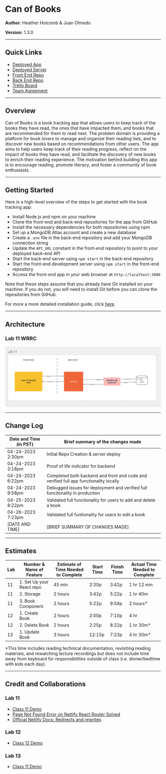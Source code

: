 # Can of Books 

**Author**: Heather Holcomb & Juan Olmedo

**Version**: 1.3.0 

***

## Quick Links

- [Deployed App](https://can-of-books-lab-11.netlify.app/)
- [Deployed Server](https://can-of-books-backend-1g4p.onrender.com)
- [Front End Repo](https://github.com/carlitos-1988/can-of-books-frontend)
- [Back End Repo](https://github.com/holcombheather/can-of-books-backend)
- [Trello Board](https://trello.com/b/Kh1btKiQ/can-of-books)
- [Team Agreement](https://docs.google.com/document/d/16s3W6gLlgHNnYluvPjqSdJSIg6N7Uu-PuS4wnatdupk/edit#)

***

## Overview
Can of Books is a book tracking app that allows users to keep track of the books they have read, the ones that have impacted them, and books that are recommended for them to read next. The problem domain is providing a platform for book lovers to manage and organize their reading lists, and to discover new books based on recommendations from other users. The app aims to help users keep track of their reading progress, reflect on the impact of books they have read, and facilitate the discovery of new books to enrich their reading experience. The motivation behind building this app is to encourage reading, promote literacy, and foster a community of book enthusiasts.

***

## Getting Started

Here is a high-level overview of the steps to get started with the book tracking app:

* Install Node.js and npm on your machine
* Clone the front-end and back-end repositories for the app from GitHub
* Install the necessary dependencies for both repositories using npm
* Set up a MongoDB Atlas account and create a new database
* Create a `.env` file in the back-end repository and add your MongoDB connection string
* Update the `API_URL` constant in the front-end repository to point to your deployed back-end API
* Start the back-end server using `npm start` in the back-end repository
* Start the front-end development server using `npm start` in the front-end repository
* Access the front-end app in your web browser at `http://localhost:3000`

Note that these steps assume that you already have Git installed on your machine. If you do not, you will need to install Git before you can clone the repositories from GitHub.

For more a more detailed installation guide, click [here](getting-started.md).

***

## Architecture

### Lab 11 WRRC
![Web Request Response Diagram](assets/lab11_wrrc.png)

***

## Change Log
| Date and Time (in PST) | Brief summary of the changes made |
| --- | --- |
| 04-24-2023 2:30pm | Initial Repo Creation & server deploy |
| 04-24-2023 3:18pm | Proof of life indicator for backend |
| 04-24-2023 6:22pm | Completed both backend and front end code and verified full app functionality locally |
| 04-24-2023 9:58pm | Debugged issues for deployment and verified full funcitonality in production |
| 04-25-2023 8:22pm | Validated full funcitonality for users to add and delete a book  |
| 04-26-2023 7:23pm | Validated full funtionality for users to edit a book |
| [DATE AND TIME] | [BRIEF SUMMARY OF CHANGES MADE] |

***

## Estimates
| Lab | Number & Name of Feature | Estimate of Time Needed to Complete | Start Time | Finish Time | Actual Time Needed to Complete |
| --- | --- | --- | --- | --- | --- |
| 11 | 1. Set Up your React repo | 45 min | 2:30p | 3:42p | 1 hr 12 min |
| 11 | 2. Storage | 2 hours | 3:42p | 5:22p | 1 hr 40m |
| 11 | 3. Book Component | 2 hours | 5:22p | 9:58p | 2 hours* |
| 12 | 1. Create Book | 2 hours | 2:00p | 7:10p | 4 hr |
| 12 | 2. Delete Book | 2 hours | 2:25p | 8:22p | 1 hr 30m* |
| 13 | 1. Update Book | 3 hours | 12:15p | 7:23p | 4 hr 30m* |

*This time includes reading technical documentation, revisiting reading materials, and rewatching lecture recordings but does not include time away from keyboard for responsibilities outside of class (i.e. dinner/bedtime with kids each day). 

***

## Credit and Collaborations

### Lab 11
- [Class 11 Demo](https://github.com/codefellows/seattle-code-301d98/tree/main/class-11/inclass-demo/backend)
- [Page Not Found Error on Netlify React Router Solved](https://dev.to/rajeshroyal/page-not-found-error-on-netlify-reactjs-react-router-solved-43oa)
- [Official Netlify Docs: Redirects and rewrites](https://docs.netlify.com/routing/redirects/)

### Lab 12
- [Class 12 Demo](https://github.com/codefellows/seattle-code-301d98/tree/main/class-12/inclass-demo/backend)

### Lab 13
- [Class 11 Demo](https://github.com/codefellows/seattle-code-301d98/tree/main/class-13/inclass-demo/backend)
